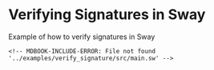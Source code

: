 # Verifying Signatures in Sway

Example of how to verify signatures in Sway

```sway
<!-- MDBOOK-INCLUDE-ERROR: File not found '../examples/verify_signature/src/main.sw' -->
```

